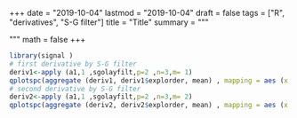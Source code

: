 +++
date = "2019-10-04"
lastmod = "2019-10-04"
draft = false
tags = ["R", "derivatives", "S-G filter"]
title = "Title"
summary = """

"""
math = false
+++



```r
library(signal )
# first derivative by S-G filter
deriv1<-apply (a1,1 ,sgolayfilt,p=2 ,n=3,m= 1)
qplotspc(aggregate (deriv1, deriv1$explorder, mean) , mapping = aes (x =.wavelength, y = spc, colour= explorder ))+ scale_x_reverse()+ facet_grid(order ~ expl)
# second derivative by S-G filter
deriv2<-apply (a1,1 ,sgolayfilt,p=2 ,n=3,m= 2)
qplotspc(aggregate (deriv2, deriv2$explorder, mean) , mapping = aes (x =.wavelength, y = spc, colour= explorder ))+ scale_x_reverse()+ facet_grid(order ~ expl)

```
